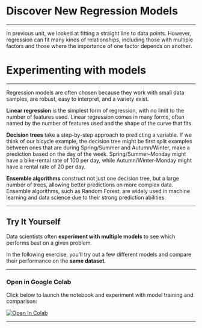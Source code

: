 # Discover New Regression Models
---

In previous unit, we looked at fitting a straight line to data points. However, regression can fit many kinds of relationships, including those with multiple factors and those where the importance of one factor depends on another.

# Experimenting with models
---
Regression models are often chosen because they work with small data samples, are robust, easy to interpret, and a variety exist.

**Linear regression** is the simplest form of regression, with no limit to the number of features used. Linear regression comes in many forms, often named by the number of features used and the shape of the curve that fits.

**Decision trees** take a step-by-step approach to predicting a variable. If we think of our bicycle example, the decision tree might be first split examples between ones that are during Spring/Summer and Autumn/Winter, make a prediction based on the day of the week. Spring/Summer-Monday might have a bike-rental rate of 100 per day, while Autumn/Winter-Monday might have a rental rate of 20 per day.

**Ensemble algorithms** construct not just one decision tree, but a large number of trees, allowing better predictions on more complex data. Ensemble algorithms, such as Random Forest, are widely used in machine learning and data science due to their strong prediction abilities.

---

## Try It Yourself

Data scientists often **experiment with multiple models** to see which performs best on a given problem.

In the following exercise, you’ll try out a few different models and compare their performance on the **same dataset**.

---

### Open in Google Colab

Click below to launch the notebook and experiment with model training and comparison:

[![Open In Colab](https://colab.research.google.com/assets/colab-badge.svg)](https://colab.research.google.com/drive/1owppMYGhRs9sgOqen9ODF1nKINIsS40n)

---
